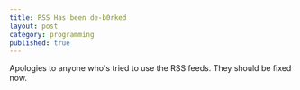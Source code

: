 ```yaml
---
title: RSS Has been de-b0rked
layout: post
category: programming
published: true
---
```

Apologies to anyone who's tried to use the RSS feeds.  They should be fixed now.
